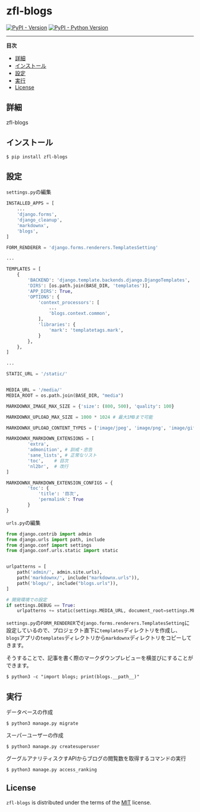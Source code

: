 # zfl-blogs

[![PyPI - Version](https://img.shields.io/pypi/v/zfl-blogs.svg)](https://pypi.org/project/zfl-blogs)
[![PyPI - Python Version](https://img.shields.io/pypi/pyversions/zfl-blogs.svg)](https://pypi.org/project/zfl-blogs)

-----

**目次**

- [詳細](#詳細)
- [インストール](#インストール)
- [設定](#設定)
- [実行](#実行)
- [License](#license)

## 詳細

zfl-blogs

## インストール

```console
$ pip install zfl-blogs
```

## 設定

`settings.py`の編集

```python
INSTALLED_APPS = [
    ...
    'django.forms',
    'django_cleanup',
    'markdownx',
    'blogs',
]

FORM_RENDERER = 'django.forms.renderers.TemplatesSetting'

...

TEMPLATES = [
    {
        'BACKEND': 'django.template.backends.django.DjangoTemplates',
        'DIRS': [os.path.join(BASE_DIR, 'templates')],
        'APP_DIRS': True,
        'OPTIONS': {
            'context_processors': [
                ...
                'blogs.context.common',
            ],
            'libraries': {
                'mark': 'templatetags.mark',
            }
        },
    },
]

...

STATIC_URL = '/static/'


MEDIA_URL = '/media/'
MEDIA_ROOT = os.path.join(BASE_DIR, "media")

MARKDOWNX_IMAGE_MAX_SIZE = {'size': (800, 500), 'quality': 100}

MARKDOWNX_UPLOAD_MAX_SIZE = 1000 * 1024 # 最大1MBまで可能

MARKDOWNX_UPLOAD_CONTENT_TYPES = ['image/jpeg', 'image/png', 'image/gif']

MARKDOWNX_MARKDOWN_EXTENSIONS = [
        'extra',
        'admonition', # 訓戒・忠告
        'sane_lists', # 正常なリスト
        'toc',    # 目次
        'nl2br',  # 改行
]

MARKDOWNX_MARKDOWN_EXTENSION_CONFIGS = {
        'toc': {
            'title': '目次',
            'permalink': True
        }
}

```

`urls.py`の編集

```python
from django.contrib import admin
from django.urls import path, include
from django.conf import settings
from django.conf.urls.static import static


urlpatterns = [
    path('admin/', admin.site.urls),
    path('markdownx/', include("markdownx.urls")),
    path('blogs/', include("blogs.urls")),
]

# 開発環境での設定
if settings.DEBUG == True:
    urlpatterns += static(settings.MEDIA_URL, document_root=settings.MEDIA_ROOT)
```

`settings.py`の`FORM_RENDERER`で`django.forms.renderers.TemplatesSetting`に設定しているので、プロジェクト直下に`templates`ディレクトリを作成し、`blogs`アプリの`templates`ディレクトリから`markdownx`ディレクトリをコピーしてきます。

そうすることで、記事を書く際のマークダウンプレビューを横並びにすることができます。

```console
$ python3 -c "import blogs; print(blogs.__path__)"
```

## 実行

データベースの作成

```console
$ python3 manage.py migrate
```

スーパーユーザーの作成

```console
$ python3 manage.py createsuperuser
```

グーグルアナリティスクすAPIからブログの閲覧数を取得するコマンドの実行

```console
$ python3 manage.py access_ranking
```

## License

`zfl-blogs` is distributed under the terms of the [MIT](https://spdx.org/licenses/MIT.html) license.
